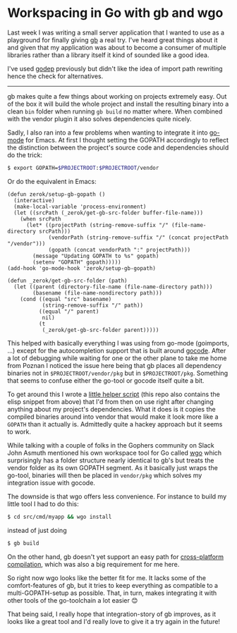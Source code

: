 # Workspacing in Go with gb and wgo

Last week I was writing a small server application that I wanted to use as a
playground for finally giving [gb][] a real try. I've heard great things about
it and given that my application was about to become a consumer of multiple
libraries rather than a library itself it kind of sounded like a good idea.

I've used [godep][] previously but didn't like the idea of import path rewriting
hence the check for alternatives.

------------

gb makes quite a few things about working on projects extremely easy. Out of the
box it will build the whole project and install the resulting binary into a
clean `bin` folder when running `gb build` no matter where. When combined with
the vendor plugin it also solves dependencies quite nicely.

Sadly, I also ran into a few problems when wanting to integrate it into
[go-mode][] for Emacs. At first I thought setting the GOPATH accordingly to
reflect the distinction between the project's source code and dependencies
should do the trick:

```sh
$ export GOPATH=$PROJECTROOT:$PROJECTROOT/vendor
```

Or do the equivalent in Emacs:

```elisp
(defun zerok/setup-gb-gopath ()
  (interactive)
  (make-local-variable 'process-environment)
  (let ((srcPath (_zerok/get-gb-src-folder buffer-file-name)))
    (when srcPath
      (let* ((projectPath (string-remove-suffix "/" (file-name-directory srcPath)))
             (vendorPath (string-remove-suffix "/" (concat projectPath "/vendor")))
             (gopath (concat vendorPath ":" projectPath)))
        (message "Updating GOPATH to %s" gopath)
        (setenv "GOPATH" gopath)))))
(add-hook 'go-mode-hook 'zerok/setup-gb-gopath)

(defun _zerok/get-gb-src-folder (path)
  (let ((parent (directory-file-name (file-name-directory path)))
        (basename (file-name-nondirectory path)))
    (cond ((equal "src" basename)
           (string-remove-suffix "/" path))
          ((equal "/" parent)
           nil)
          (t
           (_zerok/get-gb-src-folder parent)))))
```

This helped with basically everything I was using from go-mode (goimports, ...)
except for the autocompletion support that is built around [gocode][]. After a
lot of debugging while waiting for one or the other plane to take me home from
Poznan I noticed the issue here being that gb places all dependency binaries not
in `$PROJECTROOT/vendor/pkg` but in `$PROJECTROOT/pkg`. Something that seems to
confuse either the go-tool or gocode itself quite a bit.

To get around this I wrote a [little helper script][1] (this repo also contains
the elisp snippet from above) that I'd from then on use right after changing
anything about my project's dependencies. What it does is it copies the compiled
binaries around into vendor that would make it look more like a `GOPATH` than it
actually is. Admittedly quite a hackey approach but it seems to work.

While talking with a couple of folks in the Gophers community on Slack John
Asmuth mentioned his own workspace tool for Go called [wgo][] which surprisingly
has a folder structure nearly identical to gb's but treats the vendor folder as
its own GOPATH segment. As it basically just wraps the go-tool, binaries will
then be placed in `vendor/pkg` which solves my integration issue with gocode.

The downside is that wgo offers less convenience. For instance to build my
little tool I had to do this:

```sh
$ cd src/cmd/myapp && wgo install
```

instead of just doing

```sh
$ gb build
```

On the other hand, gb doesn't yet support an easy path for [cross-platform
compilation][2], which was also a big requirement for me here.

So right now wgo looks like the better fit for me. It lacks some of the
comfort-features of gb, but it tries to keep everything as compatible to a
multi-GOPATH-setup as possible. That, in turn, makes integrating it with other
tools of the go-toolchain a lot easier 😊

That being said, I really hope that integration-story of gb improves, as it
looks like a great tool and I'd really love to give it a try again in the future!

[wgo]: https://github.com/skelterjohn/wgo
[gb]: http://getgb.io/
[gocode]: https://github.com/nsf/gocode
[go-mode]: https://github.com/dominikh/go-mode.el
[godep]: https://github.com/tools/godep
[1]: https://github.com/zerok/emacs-golang-gb
[2]: https://github.com/constabulary/gb/issues/31
